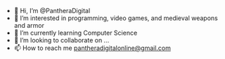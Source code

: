- 👋 Hi, I’m @PantheraDigital
- 👀 I’m interested in programming, video games, and medieval weapons and armor
- 🌱 I’m currently learning Computer Science 
- 💞️ I’m looking to collaborate on ...
- 📫 How to reach me pantheradigitalonline@gmail.com

<!---
PantheraDigital/PantheraDigital is a ✨ special ✨ repository because its `README.md` (this file) appears on your GitHub profile.
You can click the Preview link to take a look at your changes.
--->
